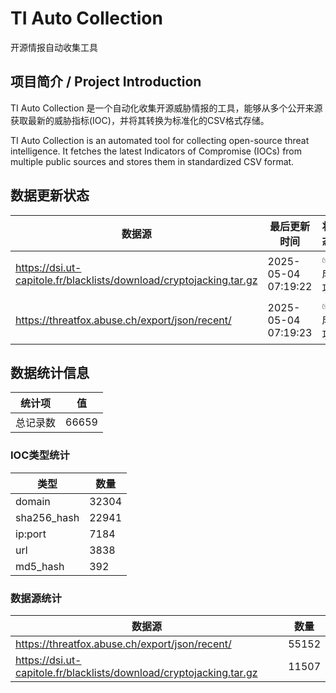 # TI Auto Collection

 开源情报自动收集工具

## 项目简介 / Project Introduction

TI Auto Collection 是一个自动化收集开源威胁情报的工具，能够从多个公开来源获取最新的威胁指标(IOC)，并将其转换为标准化的CSV格式存储。

TI Auto Collection is an automated tool for collecting open-source threat intelligence. It fetches the latest Indicators of Compromise (IOCs) from multiple public sources and stores them in standardized CSV format.

## 数据更新状态

| 数据源 | 最后更新时间 | 状态 |
|--------|------------|------|
| https://dsi.ut-capitole.fr/blacklists/download/cryptojacking.tar.gz | 2025-05-04 07:19:22 | ✅ 成功 |
| https://threatfox.abuse.ch/export/json/recent/ | 2025-05-04 07:19:23 | ✅ 成功 |







































## 数据统计信息

| 统计项 | 值 |
|--------|----|
| 总记录数 | 66659 |

### IOC类型统计

| 类型 | 数量 |
|------|------|
| domain | 32304 |
| sha256_hash | 22941 |
| ip:port | 7184 |
| url | 3838 |
| md5_hash | 392 |

### 数据源统计

| 数据源 | 数量 |
|--------|------|
| https://threatfox.abuse.ch/export/json/recent/ | 55152 |
| https://dsi.ut-capitole.fr/blacklists/download/cryptojacking.tar.gz | 11507 |
